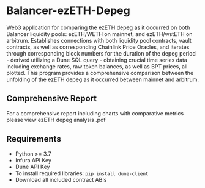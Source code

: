 # Balancer-ezETH-Depeg
Web3 application for comparing the ezETH depeg as it occurred on both Balancer liquidity pools: ezETH/WETH on mainnet, and ezETH/wstETH on arbitrum. Establishes connections with both liquidity pool contracts, vault contracts, as well as corresponding Chainlink Price Oracles, and iterates through corresponding block numbers for the duration of the depeg period - derived utilizing a Dune SQL query - obtaining crucial time series data including exchange rates, raw token balances, as well as BPT prices, all plotted. This program provides a comprehensive comparison between the unfolding of the ezETH depeg as it occurred between mainnet and arbitrum.
## Comprehensive Report
For a comprehensive report including charts with comparative metrics please view ezETH depeg analysis .pdf 
## Requirements
- Python >= 3.7
- Infura API Key
- Dune API Key
- To install required libraries: `pip install dune-client`
- Download all included contract ABIs
